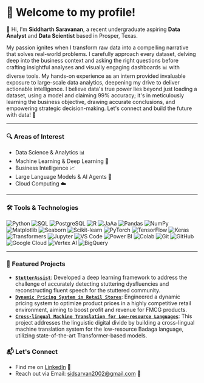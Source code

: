 # 👋 Welcome to my profile!

👋 Hi, I'm **Siddharth Saravanan**, a recent undergraduate aspiring **Data Analyst** and **Data Scientist** based in Prosper, Texas. 

My passion ignites when I transform raw data into a compelling narrative that solves real-world problems. I carefully approach every dataset, delving deep into the business context and asking the right questions before crafting insightful analyses and visually engaging dashboards 📊 with diverse tools. My hands-on experience as an intern provided invaluable exposure to large-scale data analytics, deepening my drive to deliver actionable intelligence. I believe data's true power lies beyond just loading a dataset, using a model and claiming 99% accuracy; it's in meticulously learning the business objective, drawing accurate conclusions, and empowering strategic decision-making. Let's connect and build the future with data! 🤝

---

### 🔍 Areas of Interest
-   Data Science & Analytics 📊
-   Machine Learning & Deep Learning 🧠
-   Business Intelligence 📈
-   Large Language Models & AI Agents 🤖
-   Cloud Computing ☁️
  
---

### 🛠️ Tools & Technologies
<p align="left">
    <img src="https://img.shields.io/badge/Python-3776AB?style=flat-square&logo=python&logoColor=white" alt="Python">
    <img src="https://img.shields.io/badge/MySQL-4479A1?style=flat-square&logo=mysql&logoColor=white" alt="SQL">
    <img src="https://img.shields.io/badge/PostgreSQL-336791?style=flat-square&logo=postgresql&logoColor=white" alt="PostgreSQL">
    <img src="https://img.shields.io/badge/R-276DC3?style=flat-square&logo=r&logoColor=white" alt="R">
    <img src="https://img.shields.io/badge/Java-007396?style=flat-square&logo=java&logoColor=white" alt="JaAa">
    <img src="https://img.shields.io/badge/Pandas-150458?style=flat-square&logo=pandas&logoColor=white" alt="Pandas">
    <img src="https://img.shields.io/badge/NumPy-013243?style=flat-square&logo=numpy&logoColor=white" alt="NumPy">
    <img src="https://img.shields.io/badge/Matplotlib-000000?style=flat-square&logo=matplotlib&logoColor=white" alt="Matplotlib">
    <img src="https://img.shields.io/badge/Seaborn-3B9EFF?style=flat-square&logo=seaborn&logoColor=white" alt="Seaborn">
    <img src="https://img.shields.io/badge/Scikit--learn-F7931E?style=flat-square&logo=scikit-learn&logoColor=white" alt="Scikit-learn">
    <img src="https://img.shields.io/badge/PyTorch-EE4C2C?style=flat-square&logo=pytorch&logoColor=white" alt="PyTorch">
    <img src="https://img.shields.io/badge/TensorFlow-FF6F00?style=flat-square&logo=tensorflow&logoColor=white" alt="TensorFlow">
    <img src="https://img.shields.io/badge/Keras-D00000?style=flat-square&logo=keras&logoColor=white" alt="Keras">
    <img src="https://img.shields.io/badge/Transformers-000000?style=flat-square&logo=huggingface&logoColor=white" alt="Transformers">
    <img src="https://img.shields.io/badge/Jupyter-F37626?style=flat-square&logo=jupyter&logoColor=white" alt="Jupyter">
    <img src="https://img.shields.io/badge/VSCode-007ACC?style=flat-square&logo=visualstudiocode&logoColor=white" alt="VS Code">
    <img src="https://img.shields.io/badge/Power BI-F2C811?style=flat-square&logo=power-bi&logoColor=white" alt="Power BI">
    <img src="https://img.shields.io/badge/Colab-F9AB00?style=flat-square&logo=googlecolab&logoColor=white" alt="Colab">
    <img src="https://img.shields.io/badge/Git-F05032?style=flat-square&logo=git&logoColor=white" alt="Git">
    <img src="https://img.shields.io/badge/GitHub-181717?style=flat-square&logo=github&logoColor=white" alt="GitHub">
    <img src="https://img.shields.io/badge/Google_Cloud_Platform-4285F4?style=flat-square&logo=googlecloud&logoColor=white" alt="Google Cloud">
    <img src="https://img.shields.io/badge/Vertex_AI-4285F4?style=flat-square&logo=googlecloud&logoColor=white" alt="Vertex AI">
    <img src="https://img.shields.io/badge/BigQuery-4285F4?style=flat-square&logo=googlecloud&logoColor=white" alt="BigQuery">
</p>

---
<!--
### 📌 Featured Projects
- [`canmanage`](https://github.com/Siddharth-Saravanan/canmanage): A full-stack task management app built as part of an academic project; deployed on Vercel
  
- [`Cross-lingual Translation`](https://github.com/Siddharth-Saravanan/Cross-lingual-Translation-using-Transformer-Models-English-and-Badaga): Transformer-based approach for English ↔ Badaga language translation
  
- [`Nand2Tetris Logic Simulation`](https://github.com/Siddharth-Saravanan/Simulation-of-Logic-Gates-using-Nand2Tetris-16-bit-HACK-CPU): Logic gate simulation using a 16-bit HACK CPU architecture

---
-->

### 📌 Featured Projects

-   **[`StutterAssist`](https://github.com/Siddharth-Saravanan/StutterAssist)**:
Developed a deep learning framework to address the challenge of accurately detecting stuttering dysfluencies and reconstructing fluent speech for the stuttered community.
-   **[`Dynamic Pricing System in Retail Stores`](https://github.com/Siddharth-Saravanan/Retail-Stores-Pricing-Optimization)**:
Engineered a dynamic pricing system to optimize product prices in a highly competitive retail environment, aiming to boost profit and revenue for FMCG products.
-   **[`Cross-lingual Machine Translation for Low-resource Languages`](https://github.com/Siddharth-Saravanan/Retail-Stores-Pricing-Optimization/blob/main/README.md)**:
This project addresses the linguistic digital divide by building a cross-lingual machine translation system for the low-resource Badaga language, utilizing state-of-the-art Transformer-based models.

### 📬 Let's Connect
- Find me on [LinkedIn](https://www.linkedin.com/in/sidsarvan/) 💼<!-- replace -->
- Reach out via Email: [sidsarvan2002@gmail.com](mailto:sidsarvan2002@gmail.com) 📧 <!-- replace -->
